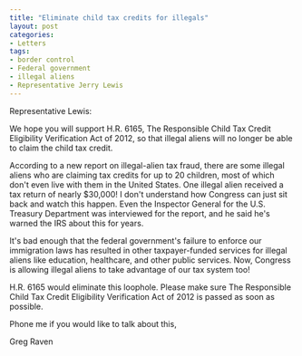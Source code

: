 ```yaml
---
title: "Eliminate child tax credits for illegals"
layout: post
categories:
- Letters
tags:
- border control
- Federal government
- illegal aliens
- Representative Jerry Lewis
---
```


Representative Lewis:

We hope you will support H.R. 6165, The Responsible Child Tax Credit Eligibility Verification Act of 2012, so that illegal aliens will no longer be able to claim the child tax credit.  
  
According to a new report on illegal-alien tax fraud, there are some illegal aliens who are claiming tax credits for up to 20 children, most of which don't even live with them in the United States. One illegal alien received a tax return of nearly $30,000! I don't understand how Congress can just sit back and watch this happen. Even the Inspector General for the U.S. Treasury Department was interviewed for the report, and he said he's warned the IRS about this for years.

It's bad enough that the federal government's failure to enforce our immigration laws has resulted in other taxpayer-funded services for illegal aliens like education, healthcare, and other public services. Now, Congress is allowing illegal aliens to take advantage of our tax system too!

H.R. 6165 would eliminate this loophole. Please make sure The Responsible Child Tax Credit Eligibility Verification Act of 2012 is passed as soon as possible.

Phone me if you would like to talk about this,

Greg Raven